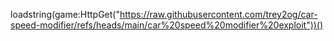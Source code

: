 loadstring(game:HttpGet("https://raw.githubusercontent.com/trey2og/car-speed-modifier/refs/heads/main/car%20speed%20modifier%20exploit"))()
